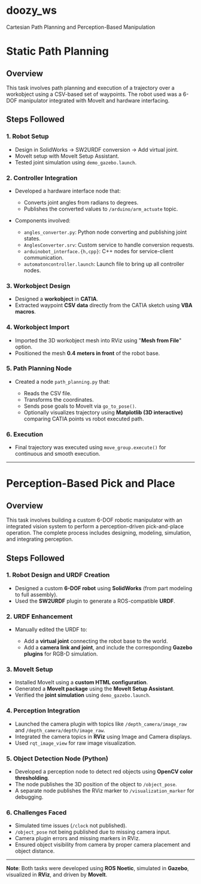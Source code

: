 # doozy_ws
Cartesian Path Planning and Perception-Based Manipulation

# Static Path Planning

## Overview

This task involves path planning and execution of a trajectory over a workobject using a CSV-based set of waypoints. The robot used was a 6-DOF manipulator integrated with MoveIt and hardware interfacing.

## Steps Followed

### 1. Robot Setup

* Design in SolidWorks → SW2URDF conversion → Add virtual joint.
* MoveIt setup with MoveIt Setup Assistant.
* Tested joint simulation using `demo_gazebo.launch`.

### 2. Controller Integration

* Developed a hardware interface node that:

  * Converts joint angles from radians to degrees.
  * Publishes the converted values to `/arduino/arm_actuate` topic.
* Components involved:

  * `angles_converter.py`: Python node converting and publishing joint states.
  * `AnglesConverter.srv`: Custom service to handle conversion requests.
  * `arduinobot_interface.{h,cpp}`: C++ nodes for service-client communication.
  * `automatoncontroller.launch`: Launch file to bring up all controller nodes.

### 3. Workobject Design

* Designed a **workobject** in **CATIA**.
* Extracted waypoint **CSV data** directly from the CATIA sketch using **VBA macros**.

### 4. Workobject Import

* Imported the 3D workobject mesh into RViz using "**Mesh from File**" option.
* Positioned the mesh **0.4 meters in front** of the robot base.

### 5. Path Planning Node

* Created a node `path_planning.py` that:

  * Reads the CSV file.
  * Transforms the coordinates.
  * Sends pose goals to MoveIt via `go_to_pose()`.
  * Optionally visualizes trajectory using **Matplotlib (3D interactive)** comparing CATIA points vs robot executed path.

### 6. Execution

* Final trajectory was executed using `move_group.execute()` for continuous and smooth execution.

---

# Perception-Based Pick and Place

## Overview

This task involves building a custom 6-DOF robotic manipulator with an integrated vision system to perform a perception-driven pick-and-place operation. The complete process includes designing, modeling, simulation, and integrating perception.

## Steps Followed

### 1. Robot Design and URDF Creation

* Designed a custom **6-DOF robot** using **SolidWorks** (from part modeling to full assembly).
* Used the **SW2URDF** plugin to generate a ROS-compatible **URDF**.

### 2. URDF Enhancement

* Manually edited the URDF to:

  * Add a **virtual joint** connecting the robot base to the world.
  * Add a **camera link and joint**, and include the corresponding **Gazebo plugins** for RGB-D simulation.

### 3. MoveIt Setup

* Installed MoveIt using a **custom HTML configuration**.
* Generated a **MoveIt package** using the **MoveIt Setup Assistant**.
* Verified the **joint simulation** using `demo_gazebo.launch`.

### 4. Perception Integration

* Launched the camera plugin with topics like `/depth_camera/image_raw` and `/depth_camera/depth/image_raw`.
* Integrated the camera topics in **RViz** using Image and Camera displays.
* Used `rqt_image_view` for raw image visualization.

### 5. Object Detection Node (Python)

* Developed a perception node to detect red objects using **OpenCV color thresholding**.
* The node publishes the 3D position of the object to `/object_pose`.
* A separate node publishes the RViz marker to `/visualization_marker` for debugging.

### 6. Challenges Faced

* Simulated time issues (`/clock` not published).
* `/object_pose` not being published due to missing camera input.
* Camera plugin errors and missing markers in RViz.
* Ensured object visibility from camera by proper camera placement and object distance.

---

**Note**: Both tasks were developed using **ROS Noetic**, simulated in **Gazebo**, visualized in **RViz**, and driven by **MoveIt**.

